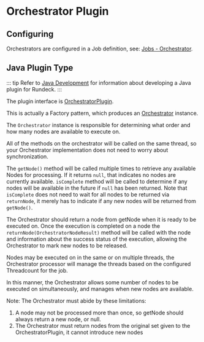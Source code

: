 # Orchestrator Plugin

## Configuring

Orchestrators are configured in a Job definition, see: [Jobs - Orchestrator](/manual/creating-jobs.md#orchestrator).

## Java Plugin Type

::: tip
Refer to [Java Development](/developer/01-plugin-development.md#java-plugin-development) for information about developing a Java plugin for Rundeck.
:::

The plugin interface is [OrchestratorPlugin]({{$javaDocBase}}/com/dtolabs/rundeck/plugins/orchestrator/OrchestratorPlugin.html).

This is actually a Factory pattern, which produces an [Orchestrator]({{$javaDocBase}}/com/dtolabs/rundeck/plugins/orchestrator/Orchestrator.html) instance.

The `Orchestrator` instance is responsible for determining what order and how many nodes are available to execute on.

All of the methods on the orchestrator will be called on the same thread,
so your Orchestrator implementation does not need to worry about synchronization.

The `getNode()` method will be called multiple times to retrieve any available Nodes for processing.
If it returns `null`, that indicates no nodes are currently available.
`isComplete` method will be called to determine if any nodes will be available in the future if `null` has been returned.
Note that `isComplete` does not need to wait for all nodes to be returned via `returnNode`,
it merely has to indicate if any new nodes will be returned from `getNode()`.

The Orchestrator should return a node from getNode when it is ready to be executed on.
Once the execution is completed on a node the `returnNode(OrchestratorNodeResult)` method will be called with the node and information about the success status of the execution,
allowing the Orchestrator to mark new nodes to be released.

Nodes may be executed on in the same or on multiple threads,
the Orchestrator processor will manage the threads based on the configured Threadcount for the job.

In this manner, the Orchestrator allows some number of nodes to be executed on simultaneously, and manages
when new nodes are available.

Note: The Orchestrator must abide by these limitations:

1. A node may not be processed more than once, so getNode should always return a new node, or null.
2. The Orchestrator must return nodes from the original set given to the OrchestratorPlugin, it cannot introduce new nodes
